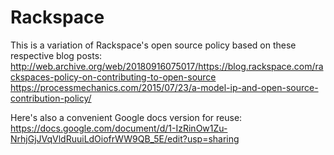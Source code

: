 # Rackspace
This is a variation of Rackspace's open source policy based on these respective blog posts:
http://web.archive.org/web/20180916075017/https://blog.rackspace.com/rackspaces-policy-on-contributing-to-open-source
https://processmechanics.com/2015/07/23/a-model-ip-and-open-source-contribution-policy/

Here's also a convenient Google docs version for reuse:
https://docs.google.com/document/d/1-IzRinOw1Zu-NrhjGjJVqVldRuuiLdOiofrWW9QB_5E/edit?usp=sharing
